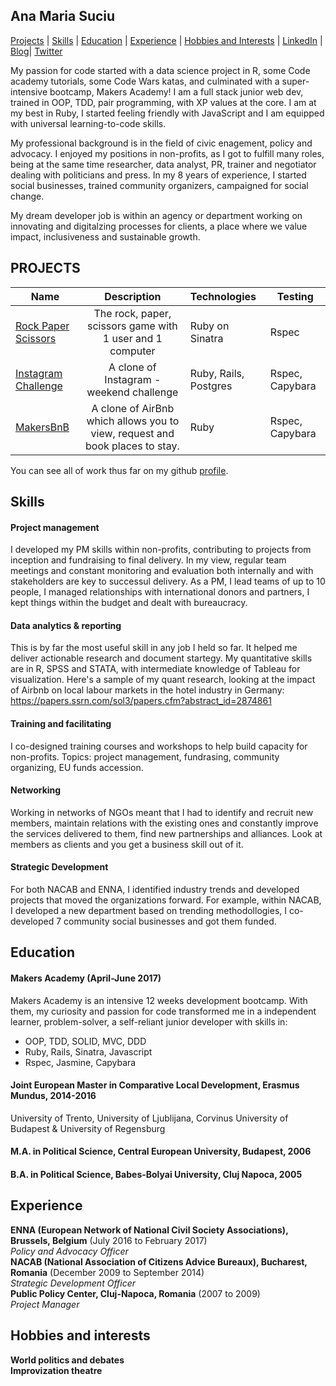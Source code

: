 ## Ana Maria Suciu

[Projects](#projects) | [Skills](#skills) | [Education](#education) | [Experience](#experience) | [Hobbies and Interests](#hobbies-and-interests) | [LinkedIn](https://www.linkedin.com/in/anamariasuciu/) | [Blog](https://medium.com/@anamariasuciu)| [Twitter](https://twitter.com/anamariasuciu)

My passion for code started with a data science project in R, some Code academy tutorials, some Code Wars katas, and culminated with a super-intensive bootcamp, Makers Academy! I am a full stack junior web dev, trained in OOP, TDD, pair programming, with XP values at the core. I am at my best in Ruby, I started feeling friendly with JavaScript and I am equipped with universal learning-to-code skills. 

My professional background is in the field of civic enagement, policy and advocacy. I enjoyed my positions in non-profits, as I got to fulfill many roles, being at the same time researcher, data analyst, PR,  trainer and negotiator dealing with politicians and press. In my 8 years of experience, I started social businesses, trained community organizers, campaigned for social change. 

My dream developer job is within an agency or department working on innovating and digitalzing processes for clients, a place where we value impact, inclusiveness and sustainable growth.

## PROJECTS

| Name                       | Description                                                                   | Technologies                     |  Testing                           |
| -------------------------- |:-----------------------------------------------------------------------------:|:-------------------|-------------------|
| [Rock Paper Scissors](https://github.com/anaalta/rps-challenge)      | The rock, paper, scissors game with 1 user and 1 computer                | Ruby on Sinatra            | Rspec       |
| [Instagram Challenge](https://github.com/anaalta/instagram-challenge)       | A clone of Instagram - weekend challenge                                        | Ruby, Rails, Postgres           | Rspec, Capybara                    |
| [MakersBnB](https://github.com/anaalta/MakersBnB)            | A clone of AirBnb which allows you to view, request and book places to stay.  | Ruby         | Rspec, Capybara      |   

You can see all of work thus far on my github <a href="https://github.com/anaalta">profile</a>.

## Skills

#### Project management
I developed my PM skills within non-profits, contributing to projects from inception and fundraising to final delivery. In my view, regular team meetings and constant monitoring and evaluation both internally and with stakeholders are key to successul delivery. As a PM, I lead teams of up to 10 people, I managed relationships with international donors and partners, I kept things within the budget and dealt with bureaucracy. 

#### Data analytics & reporting
This is by far the most useful skill in any job I held so far. It helped me deliver actionable research and document startegy.
My quantitative skills are in R, SPSS and STATA, with intermediate knowledge of Tableau for visualization.
Here's a sample of my quant research, looking at the impact of Airbnb on local labour markets in the hotel industry in Germany: https://papers.ssrn.com/sol3/papers.cfm?abstract_id=2874861

#### Training and facilitating
I co-designed training courses and workshops to help build capacity for non-profits. Topics: project management, fundrasing, community organizing, EU funds accession. 

#### Networking
Working in networks of NGOs meant that I had to identify and recruit new members, maintain relations with the existing ones and constantly improve the services delivered to them, find new partnerships and alliances. Look at members as clients and you get a business skill out of it.   

#### Strategic Development
For both NACAB and ENNA, I identified industry trends and developed projects that moved the organizations forward. For example, within NACAB, I developed a new department based on trending methodollogies, I co-developed 7 community social businesses and got them funded. 

## Education

#### Makers Academy (April-June 2017)
Makers Academy is an intensive 12 weeks development bootcamp. With them, my curiosity and passion for code transformed me in a independent learner, problem-solver, a self-reliant junior developer with skills in:
- OOP, TDD, SOLID, MVC, DDD
- Ruby, Rails, Sinatra, Javascript
- Rspec, Jasmine, Capybara

#### Joint European Master in Comparative Local Development, Erasmus Mundus, 2014-2016 
University of Trento, University of Ljublijana, Corvinus University of Budapest & University of Regensburg 
#### M.A. in Political Science, Central European University, Budapest, 2006
#### B.A. in Political Science, Babes-Bolyai University, Cluj Napoca,  2005

## Experience

**ENNA (European Network of National Civil Society Associations), Brussels, Belgium** (July 2016 to February 2017)    
*Policy and Advocacy Officer*  
**NACAB (National Association of Citizens Advice Bureaux), Bucharest, Romania** (December 2009 to September 2014)   
*Strategic Development Officer*   
**Public Policy Center, Cluj-Napoca, Romania** (2007 to 2009)     
*Project Manager*  

## Hobbies and interests
 **World politics and debates**  
 **Improvization theatre**   

